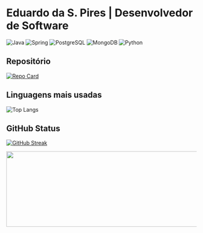 # Eduardo da S. Pires | Desenvolvedor de Software 
![Java](https://img.shields.io/badge/java-%23ED8B00.svg?style=for-the-badge&logo=openjdk&logoColor=black)   ![Spring](https://img.shields.io/badge/spring-%236DB33F.svg?style=for-the-badge&logo=spring&logoColor=white)    ![PostgreSQL](https://img.shields.io/badge/PostgreSQL-000?style=for-the-badge&logo=postgresql)  ![MongoDB](https://img.shields.io/badge/MongoDB-%234ea94b.svg?style=for-the-badge&logo=mongodb&logoColor=white) ![Python](https://img.shields.io/badge/python-3670A0?style=for-the-badge&logo=python&logoColor=ffdd54)


## Repositório
[![Repo Card](https://github-readme-stats.vercel.app/api/pin/?username=Dev-Duardo&repo=SEUREPOSITORIO&bg_color=000&border_color=30A3DC&show_icons=true&icon_color=30A3DC&title_color=E94D5F&text_color=FFF)](https://github.com/Dev-Duardo/SEUREPOSITORIO)


## Linguagens mais usadas
![Top Langs](https://github-readme-stats-git-masterrstaa-rickstaa.vercel.app/api/top-langs/?username=Dev-Duardo&bg_color=000&border_color=30A3DC&title_color=E94D5F&text_color=FFF)

## GitHub Status
[![GitHub Streak](https://streak-stats.demolab.com/?user=Dev-Duardo&theme=bear&background=000&border=30A3DC&dates=FFF)](https://git.io/streak-stats) 
<p align="center">
  <img width="600" height="200" src="https://github-readme-stats.vercel.app/api?username=Dev-Duardo&show_icons=true&theme=vision-friendly-dark">

## 
